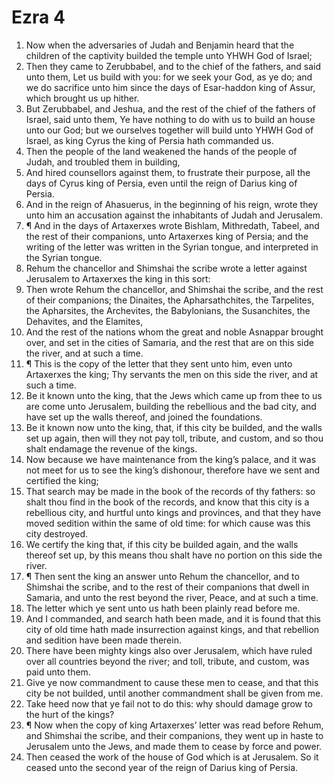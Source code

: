 ﻿# Ezra 4
1. Now when the adversaries of Judah and Benjamin heard that the children of the captivity builded the temple unto YHWH God of Israel; 
2. Then they came to Zerubbabel, and to the chief of the fathers, and said unto them, Let us build with you: for we seek your God, as ye do; and we do sacrifice unto him since the days of Esar-haddon king of Assur, which brought us up hither. 
3. But Zerubbabel, and Jeshua, and the rest of the chief of the fathers of Israel, said unto them, Ye have nothing to do with us to build an house unto our God; but we ourselves together will build unto YHWH God of Israel, as king Cyrus the king of Persia hath commanded us. 
4. Then the people of the land weakened the hands of the people of Judah, and troubled them in building, 
5. And hired counsellors against them, to frustrate their purpose, all the days of Cyrus king of Persia, even until the reign of Darius king of Persia. 
6. And in the reign of Ahasuerus, in the beginning of his reign, wrote they unto him an accusation against the inhabitants of Judah and Jerusalem. 
7. ¶ And in the days of Artaxerxes wrote Bishlam, Mithredath, Tabeel, and the rest of their companions, unto Artaxerxes king of Persia; and the writing of the letter was written in the Syrian tongue, and interpreted in the Syrian tongue. 
8. Rehum the chancellor and Shimshai the scribe wrote a letter against Jerusalem to Artaxerxes the king in this sort: 
9. Then wrote Rehum the chancellor, and Shimshai the scribe, and the rest of their companions; the Dinaites, the Apharsathchites, the Tarpelites, the Apharsites, the Archevites, the Babylonians, the Susanchites, the Dehavites, and the Elamites, 
10. And the rest of the nations whom the great and noble Asnappar brought over, and set in the cities of Samaria, and the rest that are on this side the river, and at such a time. 
11. ¶ This is the copy of the letter that they sent unto him, even unto Artaxerxes the king; Thy servants the men on this side the river, and at such a time. 
12. Be it known unto the king, that the Jews which came up from thee to us are come unto Jerusalem, building the rebellious and the bad city, and have set up the walls thereof, and joined the foundations. 
13. Be it known now unto the king, that, if this city be builded, and the walls set up again, then will they not pay toll, tribute, and custom, and so thou shalt endamage the revenue of the kings. 
14. Now because we have maintenance from the king’s palace, and it was not meet for us to see the king’s dishonour, therefore have we sent and certified the king; 
15. That search may be made in the book of the records of thy fathers: so shalt thou find in the book of the records, and know that this city is a rebellious city, and hurtful unto kings and provinces, and that they have moved sedition within the same of old time: for which cause was this city destroyed. 
16. We certify the king that, if this city be builded again, and the walls thereof set up, by this means thou shalt have no portion on this side the river. 
17. ¶ Then sent the king an answer unto Rehum the chancellor, and to Shimshai the scribe, and to the rest of their companions that dwell in Samaria, and unto the rest beyond the river, Peace, and at such a time. 
18. The letter which ye sent unto us hath been plainly read before me. 
19. And I commanded, and search hath been made, and it is found that this city of old time hath made insurrection against kings, and that rebellion and sedition have been made therein. 
20. There have been mighty kings also over Jerusalem, which have ruled over all countries beyond the river; and toll, tribute, and custom, was paid unto them. 
21. Give ye now commandment to cause these men to cease, and that this city be not builded, until another commandment shall be given from me. 
22. Take heed now that ye fail not to do this: why should damage grow to the hurt of the kings? 
23. ¶ Now when the copy of king Artaxerxes’ letter was read before Rehum, and Shimshai the scribe, and their companions, they went up in haste to Jerusalem unto the Jews, and made them to cease by force and power. 
24. Then ceased the work of the house of God which is at Jerusalem. So it ceased unto the second year of the reign of Darius king of Persia. 
